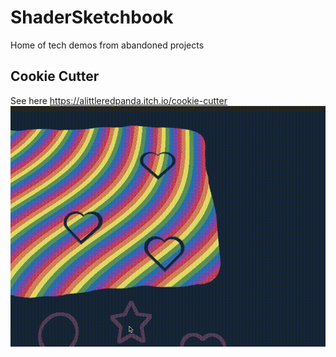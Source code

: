 # ShaderSketchbook

Home of tech demos from abandoned projects


## Cookie Cutter

See here https://alittleredpanda.itch.io/cookie-cutter
![alt text](https://github.com/viki-johnson/ShaderSketchbook/blob/main/Media/cookies.gif)
